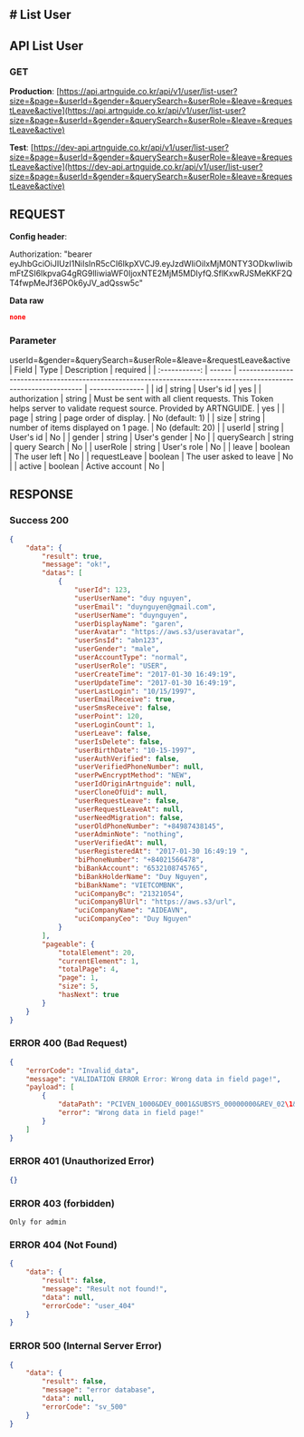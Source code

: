## # **List User**

## **API List User**

### **GET**

**Production**: [https://api.artnguide.co.kr/api/v1/user/list-user?size=&page=&userId=&gender=&querySearch=&userRole=&leave=&requestLeave&active](https://api.artnguide.co.kr/api/v1/user/list-user?size=&page=&userId=&gender=&querySearch=&userRole=&leave=&requestLeave&active)

**Test**: [https://dev-api.artnguide.co.kr/api/v1/user/list-user?size=&page=&userId=&gender=&querySearch=&userRole=&leave=&requestLeave&active](https://dev-api.artnguide.co.kr/api/v1/user/list-user?size=&page=&userId=&gender=&querySearch=&userRole=&leave=&requestLeave&active)

## **REQUEST**

**Config header**:

Authorization: "bearer eyJhbGciOiJIUzI1NiIsInR5cCI6IkpXVCJ9.eyJzdWIiOiIxMjM0NTY3ODkwIiwibmFtZSI6IkpvaG4gRG9lIiwiaWF0IjoxNTE2MjM5MDIyfQ.SflKxwRJSMeKKF2QT4fwpMeJf36POk6yJV_adQssw5c"

**Data raw**

```json
none
```

### **Parameter**

userId=&gender=&querySearch=&userRole=&leave=&requestLeave&active
| Field | Type | Description | required |
| :-----------: | ------ | ----------------------------------------------------------------------------------------------------------------- | --------------- |
| id | string | User's id | yes |
| authorization | string | Must be sent with all client requests. This Token helps server to validate request source. Provided by ARTNGUIDE. | yes |
| page | string | page order of display. | No (default: 1) |
| size | string | number of items displayed on 1 page. | No (default: 20) |
| userId | string | User's id | No |
| gender | string | User's gender | No |
| querySearch | string | query Search | No |
| userRole | string | User's role | No |
| leave | boolean | The user left | No |
| requestLeave | boolean | The user asked to leave | No |
| active | boolean | Active account | No |

## **RESPONSE**

### **Success 200**

```json
{
    "data": {
        "result": true,
        "message": "ok!",
        "datas": [
            {
                "userId": 123,
                "userUserName": "duy nguyen",
                "userEmail": "duynguyen@gmail.com",
                "userUserName": "duynguyen",
                "userDisplayName": "garen",
                "userAvatar": "https://aws.s3/useravatar",
                "userSnsId": "abn123",
                "userGender": "male",
                "userAccountType": "normal",
                "userUserRole": "USER",
                "userCreateTime": "2017-01-30 16:49:19",
                "userUpdateTime": "2017-01-30 16:49:19",
                "userLastLogin": "10/15/1997",
                "userEmailReceive": true,
                "userSmsReceive": false,
                "userPoint": 120,
                "userLoginCount": 1,
                "userLeave": false,
                "userIsDelete": false,
                "userBirthDate": "10-15-1997",
                "userAuthVerified": false,
                "userVerifiedPhoneNumber": null,
                "userPwEncryptMethod": "NEW",
                "userIdOriginArtnguide": null,
                "userCloneOfUid": null,
                "userRequestLeave": false,
                "userRequestLeaveAt": null,
                "userNeedMigration": false,
                "userOldPhoneNumber": "+84987438145",
                "userAdminNote": "nothing",
                "userVerifiedAt": null,
                "userRegisteredAt": "2017-01-30 16:49:19 ",
                "biPhoneNumber": "+84021566478",
                "biBankAccount": "6532108745765",
                "biBankHolderName": "Duy Nguyen",
                "biBankName": "VIETCOMBNK",
                "uciCompanyBc": "21321054",
                "uciCompanyBlUrl": "https://aws.s3/url",
                "uciCompanyName": "AIDEAVN",
                "uciCompanyCeo": "Duy Nguyen"
            }
        ],
        "pageable": {
            "totalElement": 20,
            "currentElement": 1,
            "totalPage": 4,
            "page": 1,
            "size": 5,
            "hasNext": true
        }
    }
}
```

### **ERROR 400 (Bad Request)**

```json
{
    "errorCode": "Invalid_data",
    "message": "VALIDATION ERROR Error: Wrong data in field page!",
    "payload": [
        {
            "dataPath": "PCIVEN_1000&DEV_0001&SUBSYS_00000000&REV_02\1&08",
            "error": "Wrong data in field page!"
        }
    ]
}
```

### **ERROR 401 (Unauthorized Error)**

```json
{}
```

### **ERROR 403 (forbidden)**

```text
Only for admin
```

### **ERROR 404 (Not Found)**

```json
{
    "data": {
        "result": false,
        "message": "Result not found!",
        "data": null,
        "errorCode": "user_404"
    }
}
```

### **ERROR 500 (Internal Server Error)**

```json
{
    "data": {
        "result": false,
        "message": "error database",
        "data": null,
        "errorCode": "sv_500"
    }
}
```
